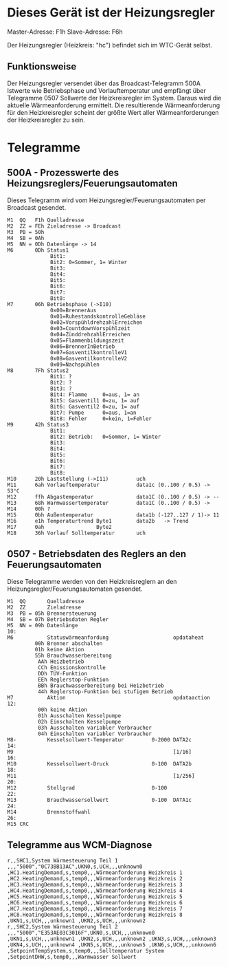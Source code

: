 # Dieses Gerät ist der Heizungsregler
Master-Adresse: F1h
Slave-Adresse:  F6h 

Der Heizungsregler (Heizkreis: "hc") befindet sich im WTC-Gerät selbst.

## Funktionsweise
Der Heizungsregler versendet über das Broadcast-Telegramm 500A Istwerte wie Betriebsphase und Vorlauftemperatur
und empfängt über Telegramme 0507 Sollwerte der Heizkreisregler im System.
Daraus wird die aktuelle Wärmeanforderung ermittelt.
Die resultierende Wärmeanforderung für den Heizkreisregler scheint der größte Wert aller Wärmeanforderungen der Heizkreisregler zu sein.

# Telegramme

## 500A - Prozesswerte des Heizungsreglers/Feuerungsautomaten
Dieses Telegramm wird vom Heizungsregler/Feuerungsautomaten per Broadcast gesendet.
```
M1  QQ   F1h Quelladresse
M2  ZZ = FEh Zieladresse -> Broadcast
M3  PB = 50h
M4  SB = 0Ah
M5  NN = 0Dh Datenlänge -> 14                                                  
M6       0Dh Status1                                                            
              Bit1:
              Bit2: 0=Sommer, 1= Winter
              Bit3:
              Bit4:
              Bit5:
              Bit6:
              Bit7:
              Bit8:
M7       06h Betriebsphase (->I10)
              0x00=BrennerAus
              0x01=RuhestandskontrolleGebläse
              0x02=VorspühldrehzahlErreichen
              0x03=CountdownVorspühlzeit
              0x04=ZünddrehzahlErreichen
              0x05=Flammenbildungszeit
              0x06=BrennerInBetrieb
              0x07=GasventilkontrolleV1
              0x08=GasventilkontrolleV2
              0x09=Nachspühlen
M8       7Fh Status2                                                           
              Bit1: ?
              Bit2: ?
              Bit3: ?
              Bit4: Flamme     0=aus, 1= an
              Bit5: Gasventil1 0=zu, 1= auf
              Bit6: Gasventil2 0=zu, 1= auf
              Bit7: Pumpe      0=aus, 1=an
              Bit8: Fehler     0=kein, 1=Fehler
M9       42h Status3
              Bit1:
              Bit2: Betrieb:   0=Sommer, 1= Winter
              Bit3:
              Bit4:
              Bit5:
              Bit6:
              Bit7:
              Bit8:
M10      20h Laststellung (->I11)         uch
M11      6ah Vorlauftemperatur            data1c (0..100 / 0.5) -> 53°C
M12      ffh Abgastemperatur              data1C (0..100 / 0.5) -> --
M13      68h Warmwassertemperatur         data1C (0..100 / 0.5) -> 
M14      00h ?                                                               
M15      0bh Außentemperatur              data1b (-127..127 / 1)-> 11        
M16      e1h Temperaturtrend Byte1        data2b   -> Trend
M17      0ah                 Byte2 
M18      36h Vorlauf Solltemperatur       uch
```


## 0507 - Betriebsdaten des Reglers an den Feuerungsautomaten
Diese Telegramme werden von den Heizkreisreglern an den Heizungsregler/Feuerungsautomaten gesendet.
```
M1  QQ       Quelladresse
M2  ZZ       Zieladresse
M3  PB = 05h Brennersteuerung
M4  SB = 07h Betriebsdaten Regler
M5  NN = 09h Datenlänge                                                10:
M6           Statuswärmeanfordung                     opdataheat      
         00h Brenner abschalten
         01h keine Aktion
         55h Brauchwasserbereitung
          AAh Heizbetrieb
          CCh Emissionskontrolle
          DDh TÜV-Funktion
          EEh Reglerstop-Funktion
          BBh Brauchwasserbereitung bei Heizbetrieb
          44h Reglerstop-Funktion bei stufigem Betrieb
M7           Aktion                                   opdataaction     12:
          00h keine Aktion
          01h Ausschalten Kesselpumpe
          02h Einschalten Kesselpumpe
          03h Ausschalten variabler Verbraucher
          04h Einschalten variabler Verbraucher
M8-          Kesselsollwert-Temperatur         0-2000 DATA2c           14:
M9                                                    [1/16]           16:
M10          Kesselsollwert-Druck              0-100  DATA2b           18:
M11                                                   [1/256]          20:
M12          Stellgrad                         0-100                   22:
M13          Brauchwassersollwert              0-100  DATA1c           24:
M14          Brennstoffwahl                                            26:
M15 CRC
```

## Telegramme aus WCM-Diagnose
```
r,,SHC1,System Wärmesteuerung Teil 1 ,,,"5000","0C73BB13AC",UKN0,s,UCH,,,unknown0 ,HC1.HeatingDemand,s,temp0,,,Wärmeanforderung Heizkreis 1 ,HC2.HeatingDemand,s,temp0,,,Wärmeanforderung Heizkreis 2 ,HC3.HeatingDemand,s,temp0,,,Wärmeanforderung Heizkreis 3 ,HC4.HeatingDemand,s,temp0,,,Wärmeanforderung Heizkreis 4 ,HC5.HeatingDemand,s,temp0,,,Wärmeanforderung Heizkreis 5 ,HC6.HeatingDemand,s,temp0,,,Wärmeanforderung Heizkreis 6 ,HC7.HeatingDemand,s,temp0,,,Wärmeanforderung Heizkreis 7 ,HC8.HeatingDemand,s,temp0,,,Wärmeanforderung Heizkreis 8 ,UKN1,s,UCH,,,unknown1 ,UKN2,s,UCH,,,unknown2 
r,,SHC2,System Wärmesteuerung Teil 2 ,,,"5000","E353AE03C3016F",UKN0,s,UCH,,,unknown0 ,UKN1,s,UCH,,,unknown1 ,UKN2,s,UCH,,,unknown2 ,UKN3,s,UCH,,,unknown3 ,UKN4,s,UCH,,,unknown4 ,UKN5,s,UCH,,,unknown5 ,UKN6,s,UCH,,,unknown6 ,SetpointTempSystem,s,temp0,,,Solltemperatur System ,SetpointDHW,s,temp0,,,Warmwasser Sollwert 
```

